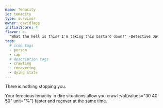 ```yaml
---
name: Tenacity
id: tenacity
type: survivor
owner: davidTapp
initialScore: 4
flavor: >-
  "What the hell is this? I'm taking this bastard down!" -Detective David Tapp
tags:
  # icon tags
  - person
  - cap
  # description tags
  - crawling
  - recovering
  - dying state
---
```


There is nothing stopping you.

Your ferocious tenacity in dire situations allow you crawl :val{values="30 40 50" unit="%"} faster and recover at the same time.
